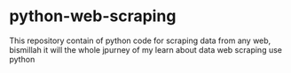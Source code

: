# python-web-scraping
This repository contain of python code for scraping data from any web, bismillah it will the whole jpurney of my learn about data web scraping use python
